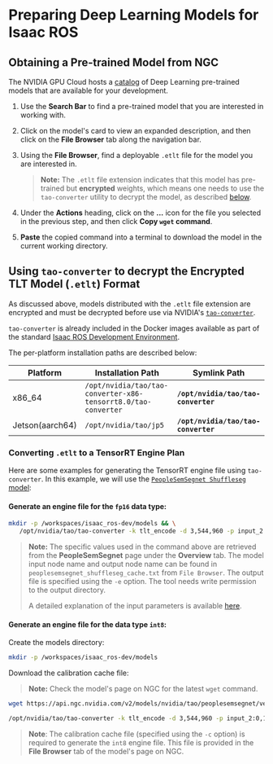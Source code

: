 # Preparing Deep Learning Models for Isaac ROS

## Obtaining a Pre-trained Model from NGC
The NVIDIA GPU Cloud hosts a [catalog](https://catalog.ngc.nvidia.com/models) of Deep Learning pre-trained models that are available for your development.

1. Use the **Search Bar** to find a pre-trained model that you are interested in working with.

2. Click on the model's card to view an expanded description, and then click on the **File Browser** tab along the navigation bar.

3. Using the **File Browser**, find a deployable `.etlt` file for the model you are interested in.

    > **Note:** The `.etlt` file extension indicates that this model has pre-trained but **encrypted** weights, which means one needs to use the `tao-converter` utility to decrypt the model, as described [below](#using-tao-converter-to-decrypt-the-encrypted-tlt-model-etlt-format).

4. Under the **Actions** heading, click on the **...** icon for the file you selected in the previous step, and then click **Copy `wget` command**.
5. **Paste** the copied command into a terminal to download the model in the current working directory.

## Using `tao-converter` to decrypt the Encrypted TLT Model (`.etlt`) Format
As discussed above, models distributed with the `.etlt` file extension are encrypted and must be decrypted before use via NVIDIA's [`tao-converter`](https://developer.nvidia.com/tao-toolkit-get-started).

`tao-converter` is already included in the Docker images available as part of the standard [Isaac ROS Development Environment](https://github.com/NVIDIA-ISAAC-ROS/isaac_ros_common/blob/main/docs/dev-env-setup.md).

The per-platform installation paths are described below:

| Platform        | Installation Path                                             | Symlink Path                        |
| --------------- | ------------------------------------------------------------- | ----------------------------------- |
| x86_64          | `/opt/nvidia/tao/tao-converter-x86-tensorrt8.0/tao-converter` | **`/opt/nvidia/tao/tao-converter`** |
| Jetson(aarch64) | `/opt/nvidia/tao/jp5`                                         | **`/opt/nvidia/tao/tao-converter`** |


### Converting `.etlt` to a TensorRT Engine Plan
Here are some examples for generating the TensorRT engine file using `tao-converter`. In this example, we will use the [`PeopleSemSegnet Shuffleseg` model](https://catalog.ngc.nvidia.com/orgs/nvidia/teams/tao/models/peoplesemsegnet/files?version=deployable_shuffleseg_unet_v1.0):

#### Generate an engine file for the `fp16` data type:
   ```bash
   mkdir -p /workspaces/isaac_ros-dev/models && \
      /opt/nvidia/tao/tao-converter -k tlt_encode -d 3,544,960 -p input_2:0,1x3x544x960,1x3x544x960,1x3x544x960 -t fp16 -e /workspaces/isaac_ros-dev/models/peoplesemsegnet_shuffleseg.engine -o argmax_1 peoplesemsegnet_shuffleseg_etlt.etlt
   ```
   > **Note:** The specific values used in the command above are retrieved from the **PeopleSemSegnet** page under the **Overview** tab. The model input node name and output node name can be found in `peoplesemsegnet_shuffleseg_cache.txt` from `File Browser`. The output file is specified using the `-e` option. The tool needs write permission to the output directory.
   >
   > A detailed explanation of the input parameters is available [here](https://docs.nvidia.com/tao/tao-toolkit/text/tensorrt.html#running-the-tao-converter).

#### Generate an engine file for the data type `int8`:
   
   Create the models directory:
   ```bash
   mkdir -p /workspaces/isaac_ros-dev/models
   ```

   Download the calibration cache file:  
   > **Note:** Check the model's page on NGC for the latest `wget` command.

   ```bash
   wget https://api.ngc.nvidia.com/v2/models/nvidia/tao/peoplesemsegnet/versions/deployable_shuffleseg_unet_v1.0/files/peoplesemsegnet_shuffleseg_cache.txt
   ```

   ```bash
   /opt/nvidia/tao/tao-converter -k tlt_encode -d 3,544,960 -p input_2:0,1x3x544x960,1x3x544x960,1x3x544x960 -t int8 -c peoplesemsegnet_shuffleseg_cache.txt -e /workspaces/isaac_ros-dev/models/peoplesemsegnet_shuffleseg.engine -o argmax_1 peoplesemsegnet_shuffleseg_etlt.etlt
   ```

   > **Note**: The calibration cache file (specified using the `-c` option) is required to generate the `int8` engine file. This file is provided in the **File Browser** tab of the model's page on NGC.
